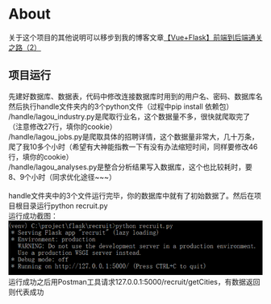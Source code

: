 # About
关于这个项目的其他说明可以移步到我的博客文章[【Vue+Flask】前端到后端通关之路（2）](http://maklok.com/blog/2018/06/21/article10002/)

## 项目运行
先建好数据库、数据表，代码中修改连接数据库时用到的用户名、密码、数据库名</br>
然后执行handle文件夹内的3个python文件（过程中pip install 依赖包）</br>
/handle/lagou_industry.py是爬取行业名，这个数据量不多，很快就爬取完了（注意修改27行，填你的cookie）</br>
/handle/lagou_jobs.py是爬取具体的招聘详情，这个数据量非常大，几十万条，爬了我10多个小时（希望有大神能指教一下有没有办法缩短时间，同样要修改46行，填你的cookie）</br>
/handle/lagou_analyses.py是整合分析结果写入数据库，这个也比较耗时，要8、9个小时（同求优化途径~~~）</br>
</br>
handle文件夹中的3个文件运行完毕，你的数据库中就有了初始数据了。然后在项目根目录运行python recruit.py</br>
运行成功截图：</br>
<img src="./screenshots/screenshot1.png"/></br>
运行成功之后用Postman工具请求127.0.0.1:5000/recruit/getCities，有数据返回则代表成功